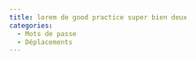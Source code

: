 ```yaml
---
title: lorem de good practice super bien deux
categories:
  - Mots de passe
  - Déplacements
---
```

